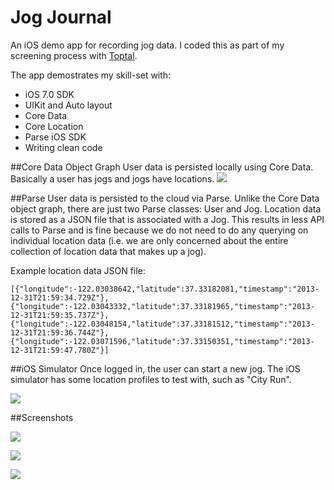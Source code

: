 Jog Journal
==========

An iOS demo app for recording jog data. I coded this as part of my screening process with [Toptal](http://www.toptal.com/resume/jamie-mcdaniel).

The app demostrates my skill-set with:

* iOS 7.0 SDK
* UIKit and Auto layout
* Core Data
* Core Location
* Parse iOS SDK
* Writing clean code

##Core Data Object Graph
User data is persisted locally using Core Data. Basically a user has jogs and jogs have locations.
![](https://raw.github.com/jamiemcd/JogJournal/master/Screenshots/CoreData.png)

##Parse
User data is persisted to the cloud via Parse. Unlike the Core Data object graph, there are just two Parse classes: User and 
Jog. Location data is stored as a JSON file that is associated with a Jog. This results in less API calls to Parse and is fine
because we do not need to do any querying on individual location data (i.e. we are only concerned about the entire collection 
of location data that makes up a jog).

Example location data JSON file:

    [{"longitude":-122.03038642,"latitude":37.33182081,"timestamp":"2013-12-31T21:59:34.729Z"},
    {"longitude":-122.03043332,"latitude":37.33181965,"timestamp":"2013-12-31T21:59:35.737Z"},
    {"longitude":-122.03048154,"latitude":37.33181512,"timestamp":"2013-12-31T21:59:36.744Z"},
    {"longitude":-122.03071596,"latitude":37.33150351,"timestamp":"2013-12-31T21:59:47.780Z"}]

##iOS Simulator
Once logged in, the user can start a new jog. The iOS simulator has some location profiles to test with, such as "City Run".

![](https://raw.github.com/jamiemcd/JogJournal/master/Screenshots/CityRun.png)

##Screenshots

![](https://raw.github.com/jamiemcd/JogJournal/master/Screenshots/JogJournal01.png)

![](https://raw.github.com/jamiemcd/JogJournal/master/Screenshots/JogJournal02.png)

![](https://raw.github.com/jamiemcd/JogJournal/master/Screenshots/JogJournal03.png)